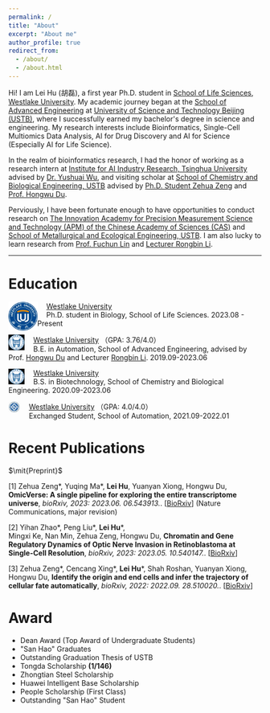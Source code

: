 ```yaml
---
permalink: /
title: "About"
excerpt: "About me"
author_profile: true
redirect_from: 
  - /about/
  - /about.html
---
```


Hi! I am Lei Hu (胡磊), a first year Ph.D. student in [School of Life Sciences](https://sls.westlake.edu.cn), [Westlake University](https://www.westlake.edu.cn). My academic journey began at the [School of Advanced Engineering](https://gcsxy.ustb.edu.cn) at [University of Science and Technology Beijing (USTB)](https://www.ustb.edu.cn), where I successfully earned my bachelor's degree in science and engineering. My research interests include Bioinformatics, Single-Cell Multiomics Data Analysis, AI for Drug Discovery and AI for Science (Especially AI for Life Science).

In the realm of bioinformatics research, I had the honor of working as a research intern at [Institute for AI Industry Research, Tsinghua University](https://air.tsinghua.edu.cn/) advised by [Dr. Yushuai Wu](https://air.tsinghua.edu.cn/airtd/bsh.htm), and  visiting scholar at [School of Chemistry and Biological Engineering, USTB](http://huasheng.ustb.edu.cn/) advised by [Ph.D. Student Zehua Zeng](https://github.com/Starlitnightly) and [Prof. Hongwu Du](http://huasheng.ustb.edu.cn/shiziduiwu/jiaoshixinxi/2020-06-10/244.html). 

Perviously, I have been fortunate enough to have opportunities to conduct research on [The Innovation Academy for Precision Measurement Science and Technology (APM) of the Chinese Academy of Sciences (CAS)](http://www.apm.cas.cn) and [School of Metallurgical and Ecological Engineering, USTB](https://metall.ustb.edu.cn/). I am also lucky to learn research from [Prof. Fuchun Lin](https://people.ucas.edu.cn/~linfuchun) and [Lecturer Rongbin Li](https://metall.ustb.edu.cn/szdw/szdwxsjs/ysjsyjx1/jsszbsh1/lrb1/index.htm).


***

# Education

<img src="../images/westlake_logo.png" alt="westlake" style="zoom:9%; float: left" />&emsp; [Westlake University](https://www.westlake.edu.cn/)    
&emsp; Ph.D. student in Biology, School of Life Sciences. 2023.08 - Present

<img src="../images/ustb.png" alt="ustb" style="zoom:9%; float: left" />&emsp; [Westlake University](http://en.ustb.edu.cn/) （GPA: 3.76/4.0）      
&emsp; B.E. in Automation, School of Advanced Engineering, advised by Prof. [Hongwu Du](http://huasheng.ustb.edu.cn/shiziduiwu/jiaoshixinxi/2020-06-10/244.html) and Lecturer [Rongbin Li](https://metall.ustb.edu.cn/szdw/szdwxsjs/ysjsyjx1/jsszbsh1/lrb1/index.htm). 2019.09-2023.06

<img src="../images/ustb.png" alt="westlake" style="zoom:9%; float: left" />&emsp; [Westlake University](http://en.ustb.edu.cn/)    
&emsp; B.S. in Biotechnology, School of Chemistry and Biological Engineering. 2020.09-2023.06

<img src="../images/csu.jpg" alt="westlake" style="zoom:9%; float: left" />&emsp; [Westlake University](https://en.csu.edu.cn//) （GPA: 4.0/4.0）   
&emsp; Exchanged Student, School of Automation, 2021.09-2022.01


# Recent Publications

$\mit{Preprint}$

[1] Zehua Zeng\*, Yuqing Ma\*, **Lei Hu**, Yuanyan Xiong, Hongwu Du, **OmicVerse: A single pipeline for exploring the entire transcriptome universe**, *bioRxiv, 2023: 2023.06. 06.543913.*. [[BioRxiv](https://doi.org/10.1101/2023.06.06.543913)] (Nature Communications, major revision)

[2] Yihan Zhao\*, Peng Liu\*, **Lei Hu**\*, Mingxi Ke, Nan Min, Zehua Zeng, Hongwu Du, **Chromatin and Gene Regulatory Dynamics of Optic Nerve Invasion in Retinoblastoma at Single-Cell Resolution**, *bioRxiv, 2023: 2023.05. 10.540147.*. [[BioRxiv](https://doi.org/10.1101/2023.05.10.540147)]

[3] Zehua Zeng\*, Cencang Xing\*, **Lei Hu**\*, Shah Roshan, Yuanyan Xiong, Hongwu Du, **Identify the origin and end cells and infer the trajectory of cellular fate automatically**, *bioRxiv, 2022: 2022.09. 28.510020.*. [[BioRxiv](https://doi.org/10.1101/2022.09.28.510020)]

# Award
+ Dean Award (Top Award of Undergraduate Students)
+ "San Hao" Graduates
+ Outstanding Graduation Thesis of USTB
+ Tongda Scholarship **(1/146)**
+ Zhongtian Steel Scholarship
+ Huawei Intelligent Base Scholarship
+ People Scholarship (First Class)
+ Outstanding "San Hao" Student 

